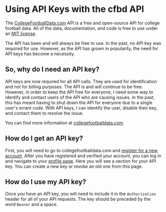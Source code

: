 # Using API Keys with the cfbd API

The [CollegeFootballData.com](https://collegefootballdata.com/) API is a free and open-source API for college football data. All of the data, documentation, and code is free to use under an [MIT license](https://opensource.org/licenses/MIT).

The API has been and will always be free to use. In the past, no API key was required for use. However, as the API has grown in popularity, the need for API keys has become a necessity.

## So, why do I need an API key?

API keys are now required for all API calls. They are used for identification and not for billing purposes. The API is and will continue to be free. However, in order to keep the API free for everyone, I need some way to identify and contact users of the API who are causing issues. In the past, this has meant having to shut down the API for everyone due to a single user's errant code. With API keys, I can identify the user, disable their key, and contact them to resolve the issue.

You can find more information at [collegefootballdata.com](https://collegefootballdata.com).

## How do I get an API key?

First, you will need to go to collegefootballdata.com and [register for a new account](https://collegefootballdata.com/register). After you have registered and verified your account, you can log in and navigate to your [profile page](https://collegefootballdata.com/account). Here you will see a section for your API key. You can create a new key or revoke an old one from this page.

## How do I use my API key?

Once you have an API key, you will need to include it in the `Authorization` header for all of your API requests. The key should be preceded by the word `Bearer` and a space.

